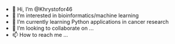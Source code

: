 - 👋 Hi, I’m @Khrystofor46
- 👀 I’m interested in bioinformatics/machine learning
- 🌱 I’m currently learning Python applications in cancer research
- 💞️ I’m looking to collaborate on ...
- 📫 How to reach me ...

<!---
Khrystofor46/Khrystofor46 is a ✨ special ✨ repository because its `README.md` (this file) appears on your GitHub profile.
You can click the Preview link to take a look at your changes.
--->
